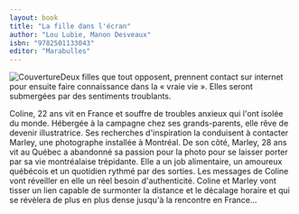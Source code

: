 ```yaml
---
layout: book
title: "La fille dans l'écran"
author: "Lou Lubie, Manon Desveaux"
isbn: "9782501133043"
editor: "Marabulles"
---
```

![Couverture](/img/9782501133043.jpg)Deux filles que tout opposent, prennent contact sur internet pour ensuite faire connaissance dans la « vraie vie ». Elles seront submergées par des sentiments troublants.

Coline, 22 ans vit en France et souffre de troubles anxieux qui l'ont isolée du monde. Hébergée à la campagne chez ses grands-parents, elle rêve de devenir illustratrice. Ses recherches d'inspiration la conduisent à contacter Marley, une photographe installée à Montréal. De son côté, Marley, 28 ans vit au Québec a abandonné sa passion pour la photo pour se laisser porter par sa vie montréalaise trépidante. Elle a un job alimentaire, un amoureux québécois et un quotidien rythmé par des sorties. Les messages de Coline vont réveiller en elle un réel besoin d'authenticité.
Coline et Marley vont tisser un lien capable de surmonter la distance et le décalage horaire et qui se révèlera de plus en plus dense jusqu'à la rencontre en France...
